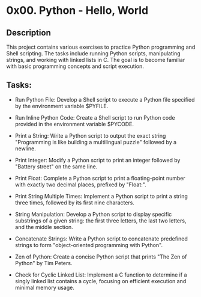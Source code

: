 # 0x00. Python - Hello, World

## Description

This project contains various exercises to practice Python programming and Shell scripting. The tasks include running Python scripts, manipulating strings, and working with linked lists in C. The goal is to become familiar with basic programming concepts and script execution.



## Tasks:
- Run Python File: Develop a Shell script to execute a Python file specified by the environment variable $PYFILE.

- Run Inline Python Code: Create a Shell script to run Python code provided in the environment variable $PYCODE.

- Print a String: Write a Python script to output the exact string "Programming is like building a multilingual puzzle" followed by a newline.

- Print Integer: Modify a Python script to print an integer followed by "Battery street" on the same line.

- Print Float: Complete a Python script to print a floating-point number with exactly two decimal places, prefixed by "Float:".

- Print String Multiple Times: Implement a Python script to print a string three times, followed by its first nine characters.

- String Manipulation: Develop a Python script to display specific substrings of a given string: the first three letters, the last two letters, and the middle section.

- Concatenate Strings: Write a Python script to concatenate predefined strings to form "object-oriented programming with Python".

- Zen of Python: Create a concise Python script that prints "The Zen of Python" by Tim Peters.

- Check for Cyclic Linked List: Implement a C function to determine if a singly linked list contains a cycle, focusing on efficient execution and minimal memory usage.
